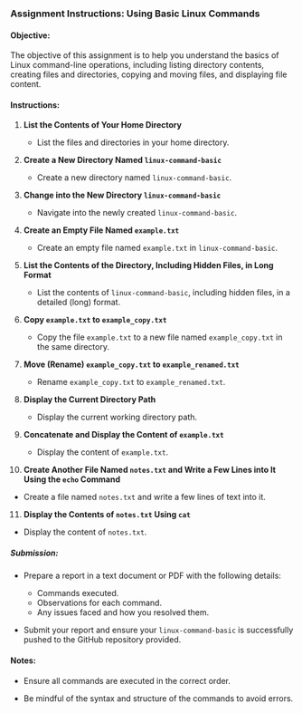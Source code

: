 ### Assignment Instructions: Using Basic Linux Commands

#### Objective:
The objective of this assignment is to help you understand the basics of Linux command-line operations, including listing directory contents, creating files and directories, copying and moving files, and displaying file content.

#### Instructions:

1. **List the Contents of Your Home Directory**
   - List the files and directories in your home directory.

2. **Create a New Directory Named `linux-command-basic`**
   - Create a new directory named `linux-command-basic`.

3. **Change into the New Directory `linux-command-basic`**
   - Navigate into the newly created `linux-command-basic`.

4. **Create an Empty File Named `example.txt`**
   - Create an empty file named `example.txt` in `linux-command-basic`.

5. **List the Contents of the Directory, Including Hidden Files, in Long Format**
   - List the contents of `linux-command-basic`, including hidden files, in a detailed (long) format.

6. **Copy `example.txt` to `example_copy.txt`**
   - Copy the file `example.txt` to a new file named `example_copy.txt` in the same directory.

7. **Move (Rename) `example_copy.txt` to `example_renamed.txt`**
   - Rename `example_copy.txt` to `example_renamed.txt`.

8. **Display the Current Directory Path**
   - Display the current working directory path.

9. **Concatenate and Display the Content of `example.txt`**
   - Display the content of `example.txt`.

10. **Create Another File Named `notes.txt` and Write a Few Lines into It Using the `echo` Command**
   - Create a file named `notes.txt` and write a few lines of text into it.

11. **Display the Contents of `notes.txt` Using `cat`**
   - Display the content of `notes.txt`.

##### Submission:
- Prepare a report in a text document or PDF with the following details:
  - Commands executed.
  - Observations for each command.
  - Any issues faced and how you resolved them.

- Submit your report and ensure your `linux-command-basic` is successfully pushed to the GitHub repository provided.

#### Notes:
- Ensure all commands are executed in the correct order.

- Be mindful of the syntax and structure of the commands to avoid errors.
